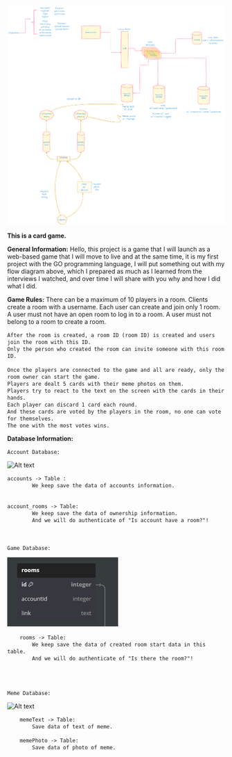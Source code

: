 ![all app](diagrams/memesystemdesign.png)

**This is a card game.**

**General Information:**
    Hello, this project is a game that  I will launch as a web-based game that I will move to live and at the same time, it is my first project with the GO programming language, I will put something out with my flow diagram above, which I prepared as much as I learned from the interviews I watched, and over time I will share with you why and how I did what I did.

**Game Rules:**
    There can be a maximum of 10 players in a room.
    Clients create a room with a username.
    Each user can create and join only 1 room.
    A user must not have an open room to log in to a room. 
    A user must not belong to a room to create a room.

    After the room is created, a room ID (room ID) is created and users join the room with this ID.
    Only the person who created the room can invite someone with this room ID. 

    Once the players are connected to the game and all are ready, only the room owner can start the game.
    Players are dealt 5 cards with their meme photos on them.
    Players try to react to the text on the screen with the cards in their hands. 
    Each player can discard 1 card each round.
    And these cards are voted by the players in the room, no one can vote for themselves.
    The one with the most votes wins.


 

**Database Information:**
    
    Account Database: 

![Alt text](diagrams/DB/account.png.png)

    accounts -> Table :
            We keep save the data of accounts information.


    account_rooms -> Table:
            We keep save the data of ownership information.
            And we will do authenticate of "Is account have a room?"!



    Game Database:

![Alt text](diagrams/DB/game.png)

        rooms -> Table:
            We keep save the data of created room start data in this table.
            And we will do authenticate of "Is there the room?"!
                
      
            

    Meme Database:

![Alt text](../diagrams/DB/meme.png)
        
        memeText -> Table: 
            Save data of text of meme.

        memePhoto -> Table: 
            Save data of photo of meme.


